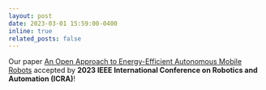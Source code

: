 ```yaml
---
layout: post
date: 2023-03-01 15:59:00-0400
inline: true
related_posts: false
---
```


Our paper [An Open Approach to Energy-Efficient Autonomous Mobile Robots](https://ieeexplore.ieee.org/document/10161110) accepted by **2023 IEEE International Conference on Robotics and Automation (ICRA)**!
